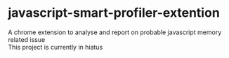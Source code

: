 # javascript-smart-profiler-extention
A chrome extension to analyse and report on probable javascript memory related issue  
This project is currently in hiatus
